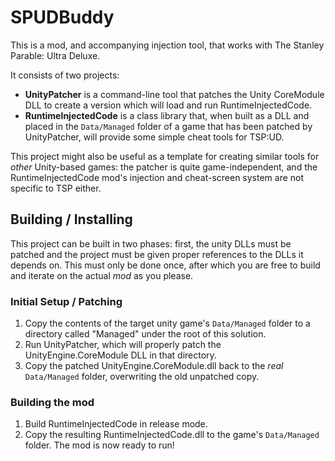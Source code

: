 # SPUDBuddy

This is a mod, and accompanying injection tool, that works with The Stanley Parable: Ultra Deluxe.

It consists of two projects:

 - **UnityPatcher** is a command-line tool that patches the Unity CoreModule DLL to 
   create a version which will load and run RuntimeInjectedCode.
 - **RuntimeInjectedCode** is a class library that, when built as a DLL and placed in the
   `Data/Managed` folder of a game that has been patched by UnityPatcher, will
   provide some simple cheat tools for TSP:UD.

This project might also be useful as a template for creating similar tools for *other* Unity-based games: the patcher is quite game-independent, and the RuntimeInjectedCode mod's injection and cheat-screen system are not specific to TSP either.

## Building / Installing

This project can be built in two phases: first, the unity DLLs must be patched and the project must be given proper references to the DLLs it depends on. This must only be done once, after which you are free to build and iterate on the actual *mod* as you please.

### Initial Setup / Patching

1. Copy the contents of the target unity game's `Data/Managed` folder to a directory called "Managed" under the root
of this solution.
2. Run UnityPatcher, which will properly patch the UnityEngine.CoreModule DLL in that directory.
3. Copy the patched UnityEngine.CoreModule.dll back to the *real* `Data/Managed` folder, overwriting the old unpatched copy.

### Building the mod

1. Build RuntimeInjectedCode in release mode.
2. Copy the resulting RuntimeInjectedCode.dll to the game's `Data/Managed` folder. The mod is now ready to run! 
